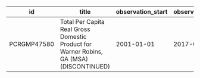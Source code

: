 | id          | title                                                                                   | observation_start   | observation_end   |
|-------------|-----------------------------------------------------------------------------------------|---------------------|-------------------|
| PCRGMP47580 | Total Per Capita Real Gross Domestic Product for Warner Robins, GA (MSA) (DISCONTINUED) | 2001-01-01          | 2017-01-01        |